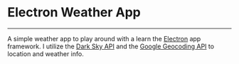 # Electron Weather App
---
A simple weather app to play around with a learn the [Electron](http://electron.atom.io/) app framework. I utilize the [Dark Sky API](https://darksky.net/dev/) and the [Google Geocoding API](https://developers.google.com/maps/documentation/geocoding/start) to location and weather info.